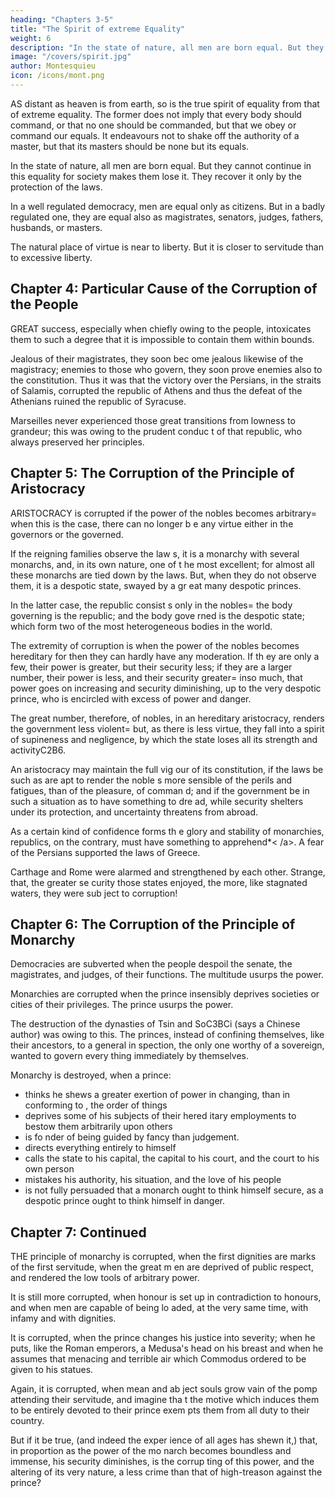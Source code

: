 ```yaml
---
heading: "Chapters 3-5"
title: "The Spirit of extreme Equality"
weight: 6
description: "In the state of nature, all men are born equal. But they cannot continue in this equality for society makes them lose it. They recover it only by the protection of the laws"
image: "/covers/spirit.jpg"
author: Montesquieu
icon: /icons/mont.png
---
```




AS distant as heaven is from earth, so is the true spirit of equality from that of extreme equality. The former does not imply that every body should command, or that no one should be commanded, but that we obey or command our equals. It endeavours not to shake off the authority of a master, but that its masters should be none but its equals.

In the state of nature, all men are born equal. But they cannot continue in this equality for society makes them lose it. They recover it only by the protection of the laws.

In a well regulated democracy, men are equal only as citizens. But in a badly regulated one, they are equal also as magistrates, senators, judges, fathers, husbands, or masters.

The natural place of virtue is near to liberty. But it is closer to servitude than to excessive liberty.



## Chapter 4: Particular Cause of the Corruption of the People

GREAT success, especially when chiefly owing to the people, intoxicates them to such a degree that it is impossible to contain them within bounds. 

Jealous of their magistrates, they soon bec ome jealous likewise of the magistracy; enemies to those who govern, they soon prove enemies also to the constitution. Thus it was that the victory  over the Persians, in the straits of Salamis, corrupted the republic of Athens and thus the defeat of the Athenians ruined the republic of Syracuse.

Marseilles never experienced those great transitions from lowness to grandeur; this was owing to the prudent conduc t of that republic, who always preserved her principles.


## Chapter 5: The Corruption of the Principle of Aristocracy

ARISTOCRACY is corrupted if the power of the nobles becomes arbitrary=  when this is the case, there can no longer b e any virtue either in the governors or the governed.

If the reigning families observe the law s, it is a monarchy with several monarchs, and, in its own nature, one of t he most excellent; for almost all these monarchs are tied down by the laws. But, when they do not observe them, it is a despotic state, swayed by a gr eat many despotic princes.

In the latter case, the republic consist s only in the nobles=  the body governing is the republic; and the body gove rned is the despotic state; which form two of the most heterogeneous bodies in the world.

The extremity of corruption is when the  power of the nobles becomes hereditary for then they can hardly have any moderation. If th ey are only a few, their power is greater, but their security less; if they are a larger number, their power is less, and their security greater=  inso much, that power goes on increasing and security diminishing, up to the  very despotic prince, who is encircled with excess of power and danger.

The great number, therefore, of nobles,  in an hereditary aristocracy, renders the government less violent=  but, as  there is less virtue, they fall into a spirit of supineness and negligence, by which the state loses all its strength and activityC2B6.

An aristocracy may maintain the full vig our of its constitution, if the laws be such as are apt to render the noble s more sensible of the perils and fatigues, than of the pleasure, of comman d; and if the government be in such a situation as to have something to dre ad, while security shelters under its protection, and uncertainty threatens from abroad.

As a certain kind of confidence forms th e glory and stability of monarchies, republics, on the contrary, must have  something to apprehend*< /a>. A fear of the Persians supported the laws of Greece. 

Carthage and Rome were alarmed and strengthened by each other. Strange, that, the greater se curity those states enjoyed, the more, like stagnated waters, they were sub ject to corruption!



## Chapter 6: The Corruption of the Principle of Monarchy

Democracies are subverted when the people despoil the senate, the magistrates, and judges, of their functions. The multitude usurps the power.

Monarchies are corrupted when the prince insensibly deprives societies or cities of their privileges. The prince usurps the power.

The destruction of the dynasties of Tsin and SoC3BCi (says a Chinese author) was owing to this. The princes, instead of confining themselves, like their ancestors, to a general in spection, the only one worthy of a sovereign, wanted to govern every thing immediately by themselves.

<!-- The Chinese author gives us, in this instance, the cause of the corruption of almost all monarchies. -->

Monarchy is destroyed, when a prince: 
- thinks he shews a greater exertion of power in changing, than in conforming to , the order of things
- deprives some of his subjects of their hered itary employments to bestow them arbitrarily upon others
- is fo nder of being guided by fancy than judgement.
- directs everything entirely to himself
- calls the state to his capital, the capital to his court, and the court to his own person
- mistakes his authority, his situation, and the love of his people
- is not fully persuaded that a monarch ought to think himself secure,  as a despotic prince ought to think himself in danger.



## Chapter 7: Continued

THE principle of monarchy is corrupted,  when the first dignities are marks of the first servitude, when the great m en are deprived of public respect, and rendered the low tools of arbitrary  power.

It is still more corrupted, when honour  is set up in contradiction to honours, and when men are capable of being lo aded, at the very same time, with infamy and with dignities.

It is corrupted, when the prince changes his justice into severity; when he puts, like the Roman emperors, a Medusa's head on his breast and when he assumes that menacing and terrible air which  Commodus ordered to be given to his statues.

Again, it is corrupted, when mean and ab ject souls grow vain of the pomp attending their servitude, and imagine tha t the motive which induces them to be entirely devoted to their prince exem pts them from all duty to their country.

But if it be true, (and indeed the exper ience of all ages has shewn it,) that, in proportion as the power of the mo narch becomes boundless and immense, his security diminishes, is the corrup ting of this power, and the altering of its very nature, a less crime than  that of high-treason against the prince?

